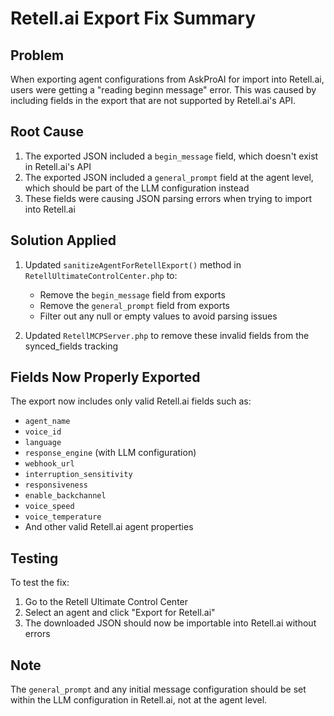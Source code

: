 # Retell.ai Export Fix Summary

## Problem
When exporting agent configurations from AskProAI for import into Retell.ai, users were getting a "reading beginn message" error. This was caused by including fields in the export that are not supported by Retell.ai's API.

## Root Cause
1. The exported JSON included a `begin_message` field, which doesn't exist in Retell.ai's API
2. The exported JSON included a `general_prompt` field at the agent level, which should be part of the LLM configuration instead
3. These fields were causing JSON parsing errors when trying to import into Retell.ai

## Solution Applied
1. Updated `sanitizeAgentForRetellExport()` method in `RetellUltimateControlCenter.php` to:
   - Remove the `begin_message` field from exports
   - Remove the `general_prompt` field from exports
   - Filter out any null or empty values to avoid parsing issues

2. Updated `RetellMCPServer.php` to remove these invalid fields from the synced_fields tracking

## Fields Now Properly Exported
The export now includes only valid Retell.ai fields such as:
- `agent_name`
- `voice_id`
- `language`
- `response_engine` (with LLM configuration)
- `webhook_url`
- `interruption_sensitivity`
- `responsiveness`
- `enable_backchannel`
- `voice_speed`
- `voice_temperature`
- And other valid Retell.ai agent properties

## Testing
To test the fix:
1. Go to the Retell Ultimate Control Center
2. Select an agent and click "Export for Retell.ai"
3. The downloaded JSON should now be importable into Retell.ai without errors

## Note
The `general_prompt` and any initial message configuration should be set within the LLM configuration in Retell.ai, not at the agent level.